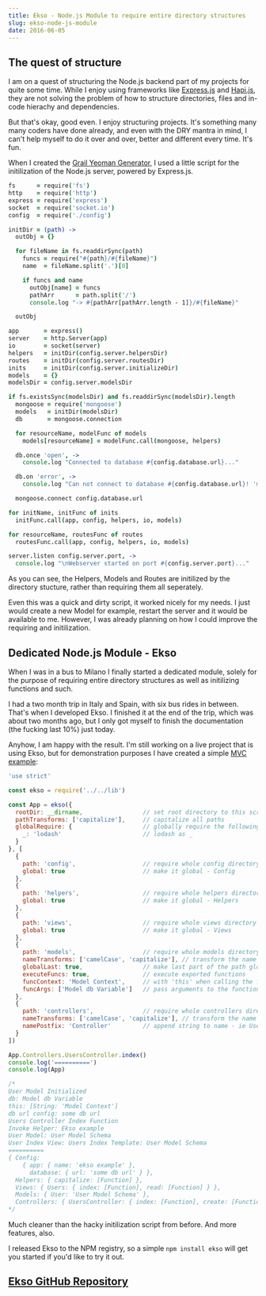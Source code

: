 ```yaml
---
title: Ekso - Node.js Module to require entire directory structures
slug: ekso-node-js-module
date: 2016-06-05
---
```


## The quest of structure

I am on a quest of structuring the Node.js backend part of my projects for quite
some time. While I enjoy using frameworks like
[Express.js](http://expressjs.com/) and [Hapi.js](http://hapijs.com/), they are
not solving the problem of how to structure directories, files and in-code
hierachy and dependencies.

But that's okay, good even. I enjoy structuring projects. It's something many
many coders have done already, and even with the DRY mantra in mind, I can't
help myself to do it over and over, better and different every time. It's fun.

When I created the
[Grail Yeoman Generator](https://github.com/mustardamus/generator-grail), I used
a little script for the initilization of the Node.js server, powered by
Express.js.

```coffeescript
fs      = require('fs')
http    = require('http')
express = require('express')
socket  = require('socket.io')
config  = require('./config')

initDir = (path) ->
  outObj = {}

  for fileName in fs.readdirSync(path)
    funcs = require("#{path}/#{fileName}")
    name  = fileName.split('.')[0]

    if funcs and name
      outObj[name] = funcs
      pathArr      = path.split('/')
      console.log "-> #{pathArr[pathArr.length - 1]}/#{fileName}"

  outObj

app       = express()
server    = http.Server(app)
io        = socket(server)
helpers   = initDir(config.server.helpersDir)
routes    = initDir(config.server.routesDir)
inits     = initDir(config.server.initializeDir)
models    = {}
modelsDir = config.server.modelsDir

if fs.existsSync(modelsDir) and fs.readdirSync(modelsDir).length
  mongoose = require('mongoose')
  models   = initDir(modelsDir)
  db       = mongoose.connection

  for resourceName, modelFunc of models
    models[resourceName] = modelFunc.call(mongoose, helpers)

  db.once 'open', ->
    console.log "Connected to database #{config.database.url}..."

  db.on 'error', ->
    console.log "Can not connect to database #{config.database.url}! 'mongod' running?"

  mongoose.connect config.database.url

for initName, initFunc of inits
  initFunc.call(app, config, helpers, io, models)

for resourceName, routesFunc of routes
  routesFunc.call(app, config, helpers, io, models)

server.listen config.server.port, ->
  console.log "\nWebserver started on port #{config.server.port}..."
```

As you can see, the Helpers, Models and Routes are initilized by the directory
stucture, rather than requiring them all seperately.

Even this was a quick and dirty script, it worked nicely for my needs. I just
would create a new Model for example, restart the server and it would be
available to me. However, I was already planning on how I could improve the
requiring and initilization.

## Dedicated Node.js Module - Ekso

When I was in a bus to Milano I finally started a dedicated module, solely for
the purpose of requiring entire directory structures as well as initilizing
functions and such.

I had a two month trip in Italy and Spain, with six bus rides in between. That's
when I developed Ekso. I finished it at the end of the trip, which was about two
months ago, but I only got myself to finish the documentation (the fucking last
10%) just today.

Anyhow, I am happy with the result. I'm still working on a live project that is
using Ekso, but for demonstration purposes I have created a simple
[MVC example](https://github.com/mustardamus/ekso/tree/master/examples/mvc):

```javascript
'use strict'

const ekso = require('../../lib')

const App = ekso({
  rootDir: __dirname,                 // set root directory to this scripts directory
  pathTransforms: ['capitalize'],     // capitalize all paths
  globalRequire: {                    // globally require the following modules
    _: 'lodash'                       // lodash as _
  }
}, [
  {
    path: 'config',                   // require whole config directory
    global: true                      // make it global - Config
  },
  {
    path: 'helpers',                  // require whole helpers directory
    global: true                      // make it global - Helpers
  },
  {
    path: 'views',                    // require whole views directory
    global: true                      // make it global - Views
  },
  {
    path: 'models',                   // require whole models directory
    nameTransforms: ['camelCase', 'capitalize'], // transform the name - ie User
    globalLast: true,                 // make last part of the path global - ie User
    executeFuncs: true,               // execute exported functions
    funcContext: 'Model Context',     // with 'this' when calling the function
    funcArgs: ['Model db Variable']   // pass arguments to the function when calling
  },
  {
    path: 'controllers',              // require whole controllers directory
    nameTransforms: ['camelCase', 'capitalize'], // transform the name - ie Users
    namePostfix: 'Controller'         // append string to name - ie UsersController
  }
])

App.Controllers.UsersController.index()
console.log('==========')
console.log(App)

/*
User Model Initialized
db: Model db Variable
this: [String: 'Model Context']
db url config: some db url
Users Controller Index Function
Invoke Helper: Ekso example
User Model: User Model Schema
User Index View: Users Index Template: User Model Schema
==========
{ Config:
    { app: { name: 'ekso example' },
      database: { url: 'some db url' } },
  Helpers: { capitalize: [Function] },
  Views: { Users: { index: [Function], read: [Function] } },
  Models: { User: 'User Model Schema' },
  Controllers: { UsersController: { index: [Function], create: [Function] } } }
*/
```

Much cleaner than the hacky initilization script from before. And more features,
also.

I released Ekso to the NPM registry, so a simple `npm install ekso` will
get you started if you'd like to try it out.

## [Ekso GitHub Repository](https://github.com/mustardamus/ekso)
